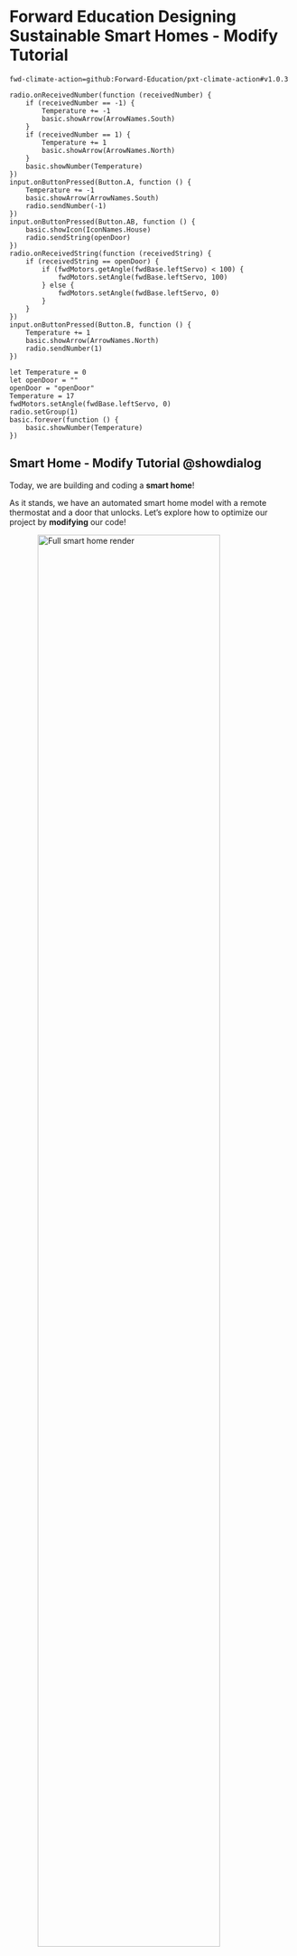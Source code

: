 # Forward Education Designing Sustainable Smart Homes - Modify Tutorial

```package
fwd-climate-action=github:Forward-Education/pxt-climate-action#v1.0.3
```

```template
radio.onReceivedNumber(function (receivedNumber) {
    if (receivedNumber == -1) {
        Temperature += -1
        basic.showArrow(ArrowNames.South)
    }
    if (receivedNumber == 1) {
        Temperature += 1
        basic.showArrow(ArrowNames.North)
    }
    basic.showNumber(Temperature)
})
input.onButtonPressed(Button.A, function () {
    Temperature += -1
    basic.showArrow(ArrowNames.South)
    radio.sendNumber(-1)
})
input.onButtonPressed(Button.AB, function () {
    basic.showIcon(IconNames.House)
    radio.sendString(openDoor)
})
radio.onReceivedString(function (receivedString) {
    if (receivedString == openDoor) {
        if (fwdMotors.getAngle(fwdBase.leftServo) < 100) {
            fwdMotors.setAngle(fwdBase.leftServo, 100)
        } else {
            fwdMotors.setAngle(fwdBase.leftServo, 0)
        }
    }
})
input.onButtonPressed(Button.B, function () {
    Temperature += 1
    basic.showArrow(ArrowNames.North)
    radio.sendNumber(1)
})

let Temperature = 0
let openDoor = ""
openDoor = "openDoor"
Temperature = 17
fwdMotors.setAngle(fwdBase.leftServo, 0)
radio.setGroup(1)
basic.forever(function () {
    basic.showNumber(Temperature)
})
```

## Smart Home - Modify Tutorial @showdialog

Today, we are building and coding a **smart home**!

As it stands, we have an automated smart home model with a remote thermostat and a door that unlocks. Let’s explore how to optimize our project by **modifying** our code!

<img src="https://raw.githubusercontent.com/forward-education/pxt-climate-action/main/tutorial-assets/ms-smarthome-render.webp" alt="Full smart home render" style="display: block; width: 80%; margin:auto;">

## Step 1 @showdialog

IMPORTANT! Make sure your Climate Action Kit Breakout Board is turned on and your micro:bit is plugged into your computer.

<img src="https://raw.githubusercontent.com/forward-education/pxt-climate-action/main/tutorial-assets/pluganim.webp" alt="Plug micro:bit into USB port on computer" style="display: block; width: 40%; margin:auto;">

## Step 2 @showdialog

Click the three dots beside the `|Download|` button, then click on _Connect Device_.
Next, follow the steps to pair your micro:bit.

<img src="https://raw.githubusercontent.com/forward-education/pxt-climate-action/main/tutorial-assets/pairmicrobitGIF.webp"  alt="Pairing gif" style="display: block; width: 60%; margin:auto;">

## Step 3

Click the `|Download|` button to download the starter code to your project on **both** of the micro:bits in your project.

## Step 4

Place one micro:bit into the **breakout board in the model**, and hold one micro:bit **in your hand** throughout this project.

## Step 5

Think about how smart homes in our lesson worked.

What do you think that the micro:bit in your **model** represents inside of your house?

What do you think that the micro:bit in your hand represents?

~hint Tell Me More!

-   The micro:bit in your **model** represents a smart thermostat in our house.

-   The micro:bit in your **hand** represents a phone or smart app that can control automated functions in our house.

-   These micro:bits communicate using **radio waves**, similar to how most smart apps control lights in a house.

hint~

## Step 6

Think back to our lesson about wireless communication. Which blocks do you think the two micro:bits use to communicate with each other using **radio waves**?

~hint Tell Me More!

The `||Radio:radio set group||` makes sure that both micro:bits are communicating on the same radio channel.

`||Radio:radio send||` number or string blocks **send** a message from the micro:bit you pressed a button on, to the second micro:bit.

The `||Radio:radio received||` number or string blocks **listen** for instructions from the micro:bit you pressed a button on.

hint~

```blocks
// @highlight
radio.setGroup(1)

input.onButtonPressed(Button.A, function () {
    Temperature += -1
    basic.showArrow(ArrowNames.South)
   // @highlight
    radio.sendNumber(-1)
})

// @highlight
radio.onReceivedNumber(function (receivedNumber) {
    if (receivedNumber == -1) {
        basic.showArrow(ArrowNames.South)
        Temperature += -1
    }
    if (receivedNumber == 1) {
        basic.showArrow(ArrowNames.North)
        Temperature += 1
    }
    basic.showNumber(Temperature)
})
```

## Step 7

Let’s test out our automated smart home model and see how it works!

Look at the difference in the code when we press **A**, versus when we press **B** on either of the micro:bits.

Why do you think there are positive and negative numbers in the `||variables:change Temperature by||` blocks?

~hint Tell Me More!

When you press the **A** button on either micro:bit, the `||variables:Temperature||` variable lowers by 1. The thermostat is now set to **1 degree Celsius cooler.**

When you press the **B** button on either micro:bit, the `||variables:Temperature||` variable raises by 1. The thermostat is now set to **1 degree Celsius warmer.**

hint~

```blocks
input.onButtonPressed(Button.A, function () {
    Temperature += -1
    basic.showArrow(ArrowNames.South)
    radio.sendNumber(-1)
})
input.onButtonPressed(Button.B, function () {
    Temperature += 1
    basic.showArrow(ArrowNames.North)
    radio.sendNumber(1)
})
radio.onReceivedNumber(function (receivedNumber) {
    if (receivedNumber == -1) {
        Temperature += -1
        basic.showArrow(ArrowNames.South)
    }
    if (receivedNumber == 1) {
        Temperature += 1
        basic.showArrow(ArrowNames.North)
    }
    basic.showNumber(Temperature)
})
basic.forever(function () {
    basic.showNumber(Temperature)
})
```

## Step 8

What do you think will happen if we change the number in the `||variables:change Temperature by||` block from 1 to 5?

~hint Tell Me More!

Pressing **A** or **B** now increases and decreases the thermostat by **5 degrees Celsius** each time!

Remember to `|download|` your code to **both** of your micro:bits when you're ready to test your code.

hint~

```blocks
input.onButtonPressed(Button.A, function () {
    // @highlight
    Temperature += -5
    basic.showArrow(ArrowNames.South)
    radio.sendNumber(-1)
})
input.onButtonPressed(Button.B, function () {
    // @highlight
    Temperature += 5
    basic.showArrow(ArrowNames.North)
    radio.sendNumber(1)
})
radio.onReceivedNumber(function (receivedNumber) {
    if (receivedNumber == -1) {
        // @highlight
        Temperature += -5
        basic.showArrow(ArrowNames.South)
    }
    if (receivedNumber == 1) {
        // @highlight
        Temperature += 5
        basic.showArrow(ArrowNames.North)
    }
    basic.showNumber(Temperature)
})
```

## Step 9

Now that you understand how to adjust the **thermostat** using both micro:bits, which code blocks do you think **unlock the door** and **turns on the lights**?

~hint Tell Me More!

Pressing **A+B** on the **micro:bit in your hand** unlocks the door and turns on the lights remotely, like waking up in the morning, or getting home for the day!

If the door is locked, the `||fwdMotors:leftServo||` turns to 100 degrees, so we can slide open the door.

At the same time, the `||fwdSensors:LED ring||` turns on so we can see inside our house!

hint~

```blocks
input.onButtonPressed(Button.AB, function () {
    basic.showIcon(IconNames.House)
    radio.sendString(openDoor)
})
radio.onReceivedString(function (receivedString) {
    if (receivedString == openDoor) {
        if (fwdMotors.getAngle(fwdBase.leftServo) < 100) {
            fwdMotors.setAngle(fwdBase.leftServo, 100)
        } else {
            fwdMotors.setAngle(fwdBase.leftServo, 0)
        }
    }
})
```

## Step 10

Now that we have **modified** our code to understand how the automated smart home model works, we will complete a small challenge!

## Step 11

To make our home more sustainable, we can **sense** how much sunlight is coming through the windows to help us adjust the **lights** inside our house automatically!

What type of sensor would we need to add to our project?

~hint Tell Me More!

The `||fwdSensors:solar||` sensor can detect light in a room!

hint~

```block
fwdSensors.solar1.isPastThreshold(,fwdEnums.OverUnder.Under)
```

## Step 12

Let's think about the functionality we want to add to our model:

1. When it is **night time** our `||fwdSensors:LED light||` will turn on all the pixels in the ring.

2. When it is **cloudy**, `||fwdSensors:LED light||` will turn on half of the pixels.

3. When it is **sunny**, `||fwdSensors:LED light||` will turn off all of the pixels.

What type of block could you add to your code to satisfy these **conditions**?

~hint Tell Me More!

A `||logic:conditional statement||`! Look in the logic drawer for the "if/else" block and drag it below the `||basic:showNumber||` block in the `||basic:forever||` loop.

Click the + button below your `||logic:if/else||` block to add another condition to your code.

hint~

```blocks
basic.forever(function () {
    basic.showNumber(Temperature)
    // @highlight
    if (true) {
    } else if (true){}
    else {
    }
})
```

## Step 13

If it's dark outside, we'll need to turn on all of the lights in our room so we can see!

Which blocks do you need to add to your code to create the following condition?

If the sunlight is **under 25%**, turn **all of the pixels on**.

~hint Tell Me More!

You'll need a `||fwdSensors:solar||` block to detect if the sunlight is **under 25%**.

You'll need a `||fwdSensors:set all ledRing LEDs||` block to turn all the LEDs on simultaneously.

Pick any LED colour; we've picked white for this project.

hint~

```blocks
    if (fwdSensors.solar1.isPastThreshold(25, fwdEnums.OverUnder.Under)) {
        // @highlight
        fwdLights.ledRing1.setAllPixelsColor(0xffffff)
    }
    else if(true) {}
    else {
    }
```

## Step 14

If it's cloudy outside, we have some sunlight, but we may need to turn our lights on dimly.

Which blocks do you need to add to your code to create the following condition?

If the sunlight is **under 50%**, turn **half of the pixels on**.

~hint Tell Me More!

You'll need a `||fwdSensors:solar||` block to detect if the sunlight is **under 50%**.

You'll need four `||fwdSensors:set ledRing to||` blocks to turn four of the eight LED pixels on.

Remember, the LED pixels count from 0-7!

hint~

```blocks
    if (fwdSensors.solar1.isPastThreshold(25, fwdEnums.OverUnder.Under)) {
        fwdLights.ledRing1.setAllPixelsColor(0xffffff)
    }
    else if (fwdSensors.solar1.isPastThreshold(50, fwdEnums.OverUnder.Under)) {
        // @highlight
        fwdLights.ledRing1.setPixelColor(0, 0xffffff)
        // @highlight
        fwdLights.ledRing1.setPixelColor(1, 0xffffff)
        // @highlight
        fwdLights.ledRing1.setPixelColor(2, 0xffffff)
        // @highlight
        fwdLights.ledRing1.setPixelColor(3, 0xffffff)
    } else {
    }
```

## Step 15

If it's sunny outside, we don't need to turn the lights on in our house at all!

Which block will you need to add to your code to create the following condition?

Otherwise, turn **all of the pixels off**

~hint Tell Me More!

You'll need a `||fwdSensors:set all ledRing LEDs||` block to turn all the LEDs off simultaneously.

Pick the colour black to turn off the LEDs on your project.

`|Download|` your code to **both** of your micro:bits when you're ready to test your automated lighting system!

hint~

```blocks
    if (fwdSensors.solar1.isPastThreshold(25, fwdEnums.OverUnder.Under)) {
        fwdLights.ledRing1.setAllPixelsColor(0xffffff)
    } else if (fwdSensors.solar1.isPastThreshold(50, fwdEnums.OverUnder.Under)) {
        fwdLights.ledRing1.setPixelColor(0, 0xffffff)
        fwdLights.ledRing1.setPixelColor(1, 0xffffff)
        fwdLights.ledRing1.setPixelColor(2, 0xffffff)
        fwdLights.ledRing1.setPixelColor(3, 0xffffff)
    }
    else {
        // @highlight
        fwdLights.ledRing1.setAllPixelsColor(0x000000)
    }
```

## Step 16

What do you notice happens to the `||fwdSensors:LED ring||` when you cover the `||fwdSensors:solar||` sensor with your hand?

What happens to the `||fwdSensors:LED ring||` when you move your project to another room?

~hint Tell Me More!

When you cover the `||fwdSensors:solar||` sensor with your hand, there's less light detected by the sensor, and the `||fwdSensors:LED ring||` will turn on!

When you move your project to another room, the `||fwdSensors:LED ring||` may turn on or off depending on the difference in lighting.

hint~

## Reflection

Before we wrap up:

-   Do you think a `||variables:change Temperature by||` 1, or 5 degrees Celsius is more eco-friendly? Share your reasoning.
-   How might you incorporate a touch sensor into your smart home model to open a door manually?
-   What other features might you adapt to help make your automated smart home more sustainable?

## Finished

Click `|Done|` to finish the tutorial.
